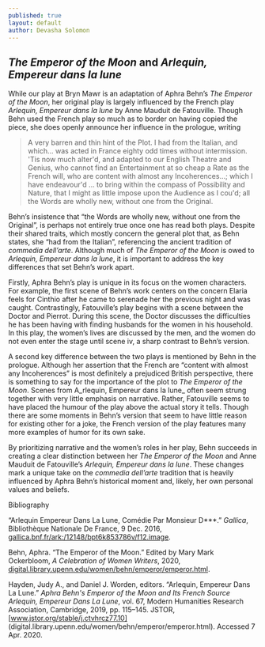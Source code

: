 ```yaml
---
published: true
layout: default
author: Devasha Solomon
---
```

## _The Emperor of the Moon_ and _Arlequin, Empereur dans la lune_

While our play at Bryn Mawr is an adaptation of Aphra Behn’s _The Emperor of the Moon_, her original play is largely influenced by the French play _Arlequin, Empereur dans la lune_ by Anne Mauduit de  Fatouville. Though Behn used the French play so much as to border on having copied the piece, she does openly announce her influence in the prologue, writing
    
> A very barren and thin hint of the Plot. I had from the Italian, and which… was acted in France eighty odd times without intermission. 'Tis now much alter'd, and adapted to our English Theatre and Genius, who cannot find an Entertainment at so cheap a Rate as the French will, who are content with almost any Incoherences…; which I have endeavour'd …  to bring within the compass of Possibility and Nature, that I might as little impose upon the Audience as I cou'd; all the Words are wholly new, without one from the Original.

Behn’s insistence that “the Words are wholly new, without one from the Original”, is perhaps not entirely true once one has read both plays. Despite their shared traits, which mostly concern the general plot that, as Behn states, she “had from the Italian”, referencing the ancient tradition of _commedia dell’arte_. Although much of _The Emperor of the Moon_ is owed to _Arlequin, Empereur dans la lune_, it is important to address the key differences that set Behn’s work apart.


Firstly, Aphra Behn’s play is unique in its focus on the women characters. For example, the first scene of Behn’s work centers on the concern Elaria feels for Cinthio after he came to serenade her the previous night and was caught. Contrastingly, Fatouville’s play begins with a scene between the Doctor and Pierrot. During this scene, the Doctor discusses the difficulties he has been having with finding husbands for the women in his household. In this play, the women’s lives are discussed by the men, and the women do not even enter the stage until scene iv, a sharp contrast to Behn’s version.

A second key difference between the two plays is mentioned by Behn in the prologue. Although her assertion that the French are “content with almost any Incoherences” is most definitely a prejudiced British perspective, there is something to say for the importance of the plot to _The Emperor of the Moon_. Scenes from A_rlequin, Empereur dans la lune_ often seem strung together with very little emphasis on narrative. Rather, Fatouville seems to have placed the humour of the play above the actual story it tells. Though there are some moments in Behn’s version that seem to have little reason for existing other for a joke, the French version of the play features many more examples of humor for its own sake.

By prioritizing narrative and the women’s roles in her play, Behn succeeds in creating a clear distinction between her _The Emperor of the Moon_ and Anne Mauduit de  Fatouville’s _Arlequin, Empereur dans la lune_. These changes mark a unique take on the _commedia dell’arte_ tradition that is heavily influenced by Aphra Behn’s historical moment and, likely, her own personal values and beliefs.





Bibliography


“Arlequin Empereur Dans La Lune, Comédie Par Monsieur D***.” _Gallica_, Bibliothèque Nationale De France, 9 Dec.
    2016, [gallica.bnf.fr/ark:/12148/bpt6k853786v/f12.image](gallica.bnf.fr/ark:/12148/bpt6k853786v/f12.image).

Behn, Aphra. “The Emperor of the Moon.” Edited by Mary Mark Ockerbloom, _A Celebration of Women Writers_, 2020, 
    [digital.library.upenn.edu/women/behn/emperor/emperor.html](digital.library.upenn.edu/women/behn/emperor/emperor.html).

Hayden, Judy A., and Daniel J. Worden, editors. “Arlequin, Empereur Dans La Lune.” _Aphra Behn's Emperor of the Moon 
    and Its French Source Arlequin, Empereur Dans La Lune_, vol. 67, Modern Humanities Research Association, 
    Cambridge, 2019, pp. 115–145. JSTOR, [www.jstor.org/stable/j.ctvhrcz77.10]
    (digital.library.upenn.edu/women/behn/emperor/emperor.html). Accessed 7 Apr. 2020.